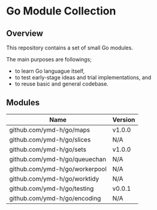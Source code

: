 # Go Module Collection

## Overview

This repository contains a set of small Go modules.

The main purposes are followings;
* to learn Go languague itself,
* to test early-stage ideas and trial implementations, and
* to reuse basic and general codebase.


## Modules

| Name                           | Version |
|--------------------------------|---------|
| github.com/ymd-h/go/maps       | v1.0.0  |
| github.com/ymd-h/go/slices     | N/A     |
| github.com/ymd-h/go/sets       | v1.0.0  |
| github.com/ymd-h/go/queuechan  | N/A     |
| github.com/ymd-h/go/workerpool | N/A     |
| github.com/ymd-h/go/worktidy   | N/A     |
| github.com/ymd-h/go/testing    | v0.0.1  |
| github.com/ymd-h/go/encoding   | N/A     |
